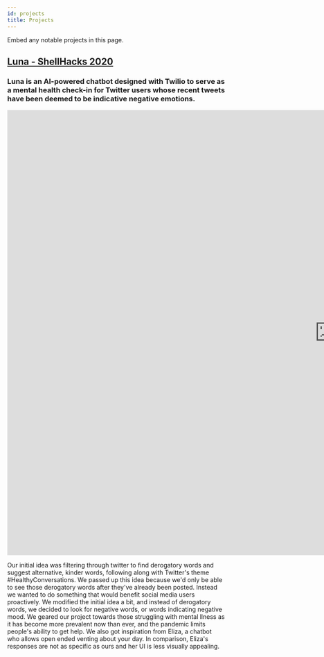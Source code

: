 ```yaml
---
id: projects
title: Projects
---
```


Embed any notable projects in this page.

## [Luna - ShellHacks 2020](https://github.com/pianelson/shellhacks2020)
### Luna is an AI-powered chatbot designed with Twilio to serve as a mental health check-in for Twitter users whose recent tweets have been deemed to be indicative negative emotions.

<iframe style="border: 1px solid rgba(0, 0, 0, 0.1);" width="1500" height="1025" src="https://www.figma.com/embed?embed_host=share&url=https%3A%2F%2Fwww.figma.com%2Fproto%2FfkxPpNiu3AXXgTkH9ypJHM%2FShellHacks-Luna%3Fnode-id%3D20%253A18%26viewport%3D448%252C326%252C0.38197198510169983%26scaling%3Dmin-zoom&chrome=DOCUMENTATION" allowfullscreen></iframe>

Our initial idea was filtering through twitter to find derogatory words and suggest alternative, kinder words, following along with Twitter's theme #HealthyConversations. We passed up this idea because we'd only be able to see those derogatory words after they've already been posted. Instead we wanted to do something that would benefit social media users proactively. We modified the initial idea a bit, and instead of derogatory words, we decided to look for negative words, or words indicating negative mood. We geared our project towards those struggling with mental llness as it has become more prevalent now than ever, and the pandemic limits people's ability to get help. We also got inspiration from Eliza, a chatbot who allows open ended venting about your day. In comparison, Eliza's responses are not as specific as ours and her UI is less visually appealing.
